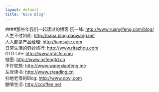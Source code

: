 ```yaml
---
layout: default
title: "Nice Blog"
---
```


####那些年我们一起读过的博客
阮一峰: <http://www.ruanyifeng.com/blog/>  
人生不过如此: <http://nana.blog.paowang.net>    
人人都是产品经理: <http://iamsujie.com>    
日常生活的奇妙旅行: <http://www.ritazhou.com>    
GTD Life: <http://www.gtdlife.com>    
褪墨: <http://www.mifengtd.cn>    
不许联想: <http://www.wangxiaofeng.me>    
左岸读书: <http://www.zreading.cn>    
扫地老僧的Blog: <http://www.doyj.com>    
酷啡生活: <http://cooffee.net>

<!-- Blog Comments -->
<div class="media">
  <!-- UY BEGIN -->
  <div id="uyan_frame">
  </div>
  <script type="text/javascript" src="http://v2.uyan.cc/code/uyan.js?uid=1995326">
  </script>
  <!-- UY END -->
</div>
